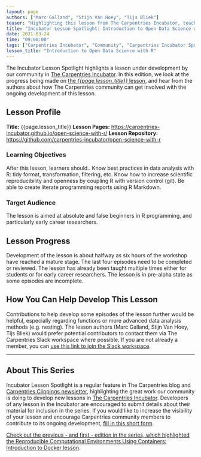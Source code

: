 ```yaml
---
layout: page
authors: ["Marc Galland", "Stijn Van Hoey", "Tijs Bliek"]
teaser: "Highlighting this lesson from The Carpentries Incubator, teaching Open data science skills with R and RStudio."
title: "Incubator Lesson Spotlight: Introduction to Open Data Science with R"
date: 2021-03-24
time: "09:00:00"
tags: ["Carpentries Incubator", "Community", "Carpentries Incubator Spotlight"]
lesson_title: "Introduction to Open Data Science with R"
---
```


The Incubator Lesson Spotlight highlights a lesson under development by our community in [The Carpentries Incubator][incubator]. In this edition, we look at the progress being made on [the _{{page.lesson_title}}_ lesson][lesson-pages], and hear from the authors about how The Carpentries community can get involved with the ongoing development of this lesson.

## Lesson Profile

**Title:** {{page.lesson_title}}
**Lesson Pages:** https://carpentries-incubator.github.io/open-science-with-r/
**Lesson Repository:** https://github.com/carpentries-incubator/open-science-with-r

### Learning Objectives
After this lesson, learners should..
Know best practices in data analysis with R: tidy format, transformation, filtering, etc.
Know how to increase scientific reproducibility and openness by coupling R with version control (git).
Be able to create literate programming reports using R Markdown.

### Target Audience

The lesson is aimed at absolute and false beginners in R programming, and particularly early career researchers.

## Lesson Progress

Development of the lesson is about halfway as six hours of the workshop have reached a mature stage. The last four episodes need to be completed or reviewed. The lesson has already been taught multiple times either for students or for early career researchers. The lesson is in pre-alpha state as some episodes are incomplete.

## How You Can Help Develop This Lesson

Contributions to help develop some episodes of the lesson further would be helpful, especially regarding functions or more advanced data analysis methods (e.g. nesting). The lesson authors (Marc Galland, Stijn Van Hoey, Tijs Bliek) would prefer potential contributors to contact them via The Carpentries Slack workspace where possible. If you are not already a member, you can [use this link to join the Slack workspace](https://swc-slack-invite.herokuapp.com/).

------

## About This Series

Incubator Lesson Spotlight is a regular feature in The Carpentries blog and [Carpentries Clippings newsletter][newsletter], highlighting the great work our community is doing to develop new lessons in [The Carpentries Incubator][incubator]. Developers of any lesson in the Incubator are encouraged to submit details about their material for inclusion in the series. If you would like to increase the visibility of your lesson and encourage Carpentries community members to contribute to its ongoing development, [fill in this short form][ils-form].

[Check out the previous - and first - edition in the series, which highlighted the Reproducible Computational Environments Using Containers: Introduction to Docker lesson](https://carpentries.org/blog/2021/02/incubator-spotlight-docker-lesson/).

<!-- link references -->
[ils-form]: https://forms.gle/cCuLATAEomfdFejs9
[incubator]: https://github.com/carpentries-incubator/
[lesson-pages]: https://carpentries-incubator.github.io/open-science-with-r/
[newsletter]: https://carpentries.org/newsletter/
